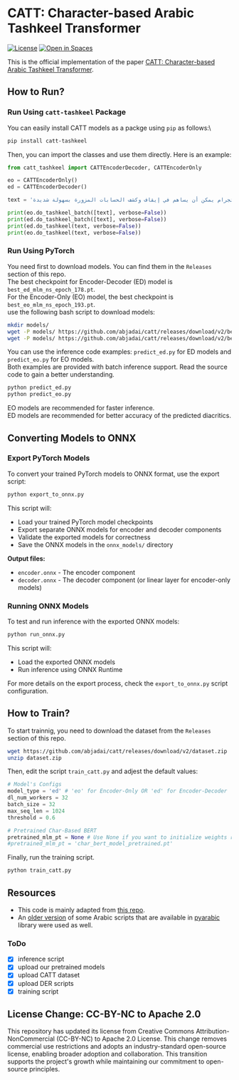 # CATT: Character-based Arabic Tashkeel Transformer
[![License](https://img.shields.io/badge/License-Apache_2.0-blue.svg)](https://opensource.org/licenses/Apache-2.0) [![Open in Spaces](https://huggingface.co/datasets/huggingface/badges/resolve/main/open-in-hf-spaces-sm.svg)](https://huggingface.co/spaces/MohamedRashad/arabic-auto-tashkeel)

This is the official implementation of the paper [CATT: Character-based Arabic Tashkeel Transformer](https://arxiv.org/abs/2407.03236).

## How to Run?
### Run Using `catt-tashkeel` Package
You can easily install CATT models as a packge using `pip` as follows:\
```bash
pip install catt-tashkeel
```
Then, you can import the classes and use them directly. Here is an example:
```python
from catt_tashkeel import CATTEncoderDecoder, CATTEncoderOnly

eo = CATTEncoderOnly()
ed = CATTEncoderDecoder()

text = 'وقالت مجلة نيوزويك الأمريكية التحديث الجديد ل إنستجرام يمكن أن يساهم في إيقاف وكشف الحسابات المزورة بسهولة شديدة'

print(eo.do_tashkeel_batch([text], verbose=False))
print(ed.do_tashkeel_batch([text], verbose=False))
print(ed.do_tashkeel(text, verbose=False))
print(eo.do_tashkeel(text, verbose=False))

```

### Run Using PyTorch
You need first to download models. You can find them in the `Releases` section of this repo.\
The best checkpoint for Encoder-Decoder (ED) model is `best_ed_mlm_ns_epoch_178.pt`.\
For the Encoder-Only (EO) model, the best checkpoint is `best_eo_mlm_ns_epoch_193.pt`.\
use the following bash script to download models:
```bash
mkdir models/
wget -P models/ https://github.com/abjadai/catt/releases/download/v2/best_ed_mlm_ns_epoch_178.pt
wget -P models/ https://github.com/abjadai/catt/releases/download/v2/best_eo_mlm_ns_epoch_193.pt
```
You can use the inference code examples: `predict_ed.py` for ED models and `predict_eo.py` for EO models.\
Both examples are provided with batch inference support. Read the source code to gain a better understanding.
```bash
python predict_ed.py
python predict_eo.py
```
EO models are recommended for faster inference.\
ED models are recommended for better accuracy of the predicted diacritics.

## Converting Models to ONNX

### Export PyTorch Models

To convert your trained PyTorch models to ONNX format, use the export script:

```bash
python export_to_onnx.py
```

This script will:
- Load your trained PyTorch model checkpoints
- Export separate ONNX models for encoder and decoder components
- Validate the exported models for correctness
- Save the ONNX models in the `onnx_models/` directory

**Output files:**
- `encoder.onnx` - The encoder component
- `decoder.onnx` - The decoder component (or linear layer for encoder-only models)

### Running ONNX Models

To test and run inference with the exported ONNX models:

```bash
python run_onnx.py
```

This script will:
- Load the exported ONNX models
- Run inference using ONNX Runtime

For more details on the export process, check the `export_to_onnx.py` script configuration.


## How to Train?
To start trainnig, you need to download the dataset from the `Releases` section of this repo.
```bash
wget https://github.com/abjadai/catt/releases/download/v2/dataset.zip
unzip dataset.zip
```
Then, edit the script `train_catt.py` and adjest the default values:
```python
# Model's Configs
model_type = 'ed' # 'eo' for Encoder-Only OR 'ed' for Encoder-Decoder
dl_num_workers = 32
batch_size = 32
max_seq_len = 1024
threshold = 0.6

# Pretrained Char-Based BERT
pretrained_mlm_pt = None # Use None if you want to initialize weights randomly OR the path to the char-based BERT
#pretrained_mlm_pt = 'char_bert_model_pretrained.pt'
```
Finally, run the training script.
```bash
python train_catt.py
```

## Resources
- This code is mainly adapted from [this repo](https://github.com/hyunwoongko/transformer).
- An [older version](https://github.com/MTG/ArabicTransliterator/blob/master/qalsadi/libqutrub/arabic_const.py) of some Arabic scripts that are available in [pyarabic](https://github.com/linuxscout/pyarabic/blob/master/pyarabic/araby_const.py) library were used as well.

### ToDo
- [x] inference script
- [x] upload our pretrained models
- [x] upload CATT dataset
- [x] upload DER scripts
- [x] training script

## License Change: CC-BY-NC to Apache 2.0
This repository has updated its license from Creative Commons Attribution-NonCommercial (CC-BY-NC) to Apache 2.0 License.
This change removes commercial use restrictions and adopts an industry-standard open-source license, enabling broader adoption and collaboration.
This transition supports the project's growth while maintaining our commitment to open-source principles.
